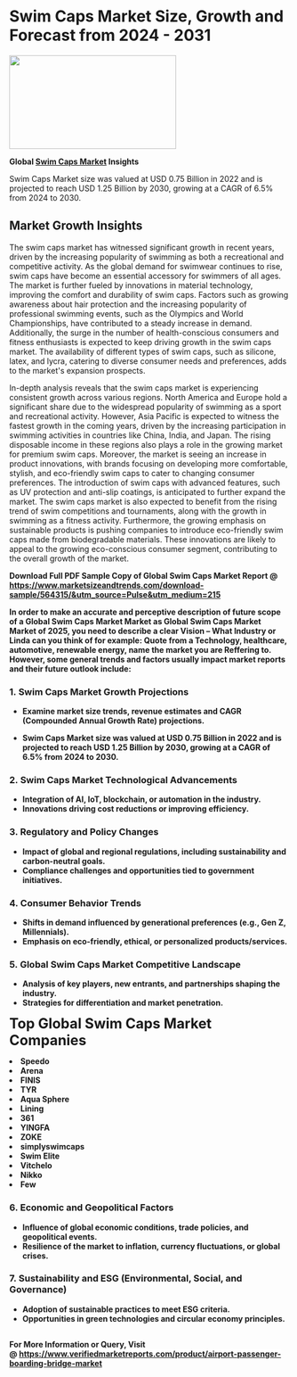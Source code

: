 <H1>Swim Caps Market Size, Growth and Forecast from 2024 - 2031</H1><img class="aligncenter size-medium wp-image-584254" src="https://thirdeyenews.in/wp-content/uploads/2024/09/Global-Market-Research-300x168.jpeg" alt="" width="300" height="168" /><p><strong>Global&nbsp;<a href="https://www.marketsizeandtrends.com/download-sample/564315/&amp;utm_source=Pulse&amp;utm_medium=215">Swim Caps Market</a> Insights</strong></p><p>Swim Caps Market size was valued at USD 0.75 Billion in 2022 and is projected to reach USD 1.25 Billion by 2030, growing at a CAGR of 6.5% from 2024 to 2030.</p><p><h2>Market Growth Insights</h2> <p>The swim caps market has witnessed significant growth in recent years, driven by the increasing popularity of swimming as both a recreational and competitive activity. As the global demand for swimwear continues to rise, swim caps have become an essential accessory for swimmers of all ages. The market is further fueled by innovations in material technology, improving the comfort and durability of swim caps. Factors such as growing awareness about hair protection and the increasing popularity of professional swimming events, such as the Olympics and World Championships, have contributed to a steady increase in demand. Additionally, the surge in the number of health-conscious consumers and fitness enthusiasts is expected to keep driving growth in the swim caps market. The availability of different types of swim caps, such as silicone, latex, and lycra, catering to diverse consumer needs and preferences, adds to the market's expansion prospects.</p> <p><strong></strong></p> <p>In-depth analysis reveals that the swim caps market is experiencing consistent growth across various regions. North America and Europe hold a significant share due to the widespread popularity of swimming as a sport and recreational activity. However, Asia Pacific is expected to witness the fastest growth in the coming years, driven by the increasing participation in swimming activities in countries like China, India, and Japan. The rising disposable income in these regions also plays a role in the growing market for premium swim caps. Moreover, the market is seeing an increase in product innovations, with brands focusing on developing more comfortable, stylish, and eco-friendly swim caps to cater to changing consumer preferences. The introduction of swim caps with advanced features, such as UV protection and anti-slip coatings, is anticipated to further expand the market. The swim caps market is also expected to benefit from the rising trend of swim competitions and tournaments, along with the growth in swimming as a fitness activity. Furthermore, the growing emphasis on sustainable products is pushing companies to introduce eco-friendly swim caps made from biodegradable materials. These innovations are likely to appeal to the growing eco-conscious consumer segment, contributing to the overall growth of the market. <p><strong></p><p><span class=""><strong>Download Full PDF Sample Copy of Global Swim Caps Market Report</strong> @ <a href="https://www.marketsizeandtrends.com/download-sample/564315/&amp;utm_source=Pulse&amp;utm_medium=215" target="_blank">https://www.marketsizeandtrends.com/download-sample/564315/&amp;utm_source=Pulse&amp;utm_medium=215</a></span></p><p>In order to make an accurate and perceptive description of future scope of a Global&nbsp;Swim Caps Market Market as Global&nbsp;Swim Caps Market Market of 2025, you need to describe a clear Vision &ndash; What Industry or Linda can you think of for example: Quote from a Technology, healthcare, automotive, renewable energy, name the market you are Reffering to. However, some general trends and factors usually impact market reports and their future outlook include:</p><h3>1.&nbsp;<strong>Swim Caps Market Growth Projections</strong></h3><ul><li>Examine market size trends, revenue estimates and CAGR (Compounded Annual Growth Rate) projections.</li><li><p>Swim Caps Market size was valued at USD 0.75 Billion in 2022 and is projected to reach USD 1.25 Billion by 2030, growing at a CAGR of 6.5% from 2024 to 2030.</p></li></ul><h3>2.&nbsp;<strong>Swim Caps Market Technological Advancements</strong></h3><ul><li>Integration of AI, IoT, blockchain, or automation in the industry.</li><li>Innovations driving cost reductions or improving efficiency.</li></ul><h3>3.&nbsp;<strong>Regulatory and Policy Changes</strong></h3><ul><li>Impact of global and regional regulations, including sustainability and carbon-neutral goals.</li><li>Compliance challenges and opportunities tied to government initiatives.</li></ul><h3>4.&nbsp;<strong>Consumer Behavior Trends</strong></h3><ul><li>Shifts in demand influenced by generational preferences (e.g., Gen Z, Millennials).</li><li>Emphasis on eco-friendly, ethical, or personalized products/services.</li></ul><h3>5.&nbsp;<strong>Global Swim Caps Market Competitive Landscape</strong></h3><ul><li>Analysis of key players, new entrants, and partnerships shaping the industry.</li><li>Strategies for differentiation and market penetration.</li></ul><p data-pm-slice="1 1 []"><span style="color: inherit; font-family: inherit; font-size: 25px;">Top Global Swim Caps Market Companies</span></p><div class="" data-test-id=""><p><li>Speedo</li><li> Arena</li><li> FINIS</li><li> TYR</li><li> Aqua Sphere</li><li> Lining</li><li> 361</li><li> YINGFA</li><li> ZOKE</li><li> simplyswimcaps</li><li> Swim Elite</li><li> Vitchelo</li><li> Nikko</li><li> Few</li></p></div><h3>6.&nbsp;<strong>Economic and Geopolitical Factors</strong></h3><ul><li>Influence of global economic conditions, trade policies, and geopolitical events.</li><li>Resilience of the market to inflation, currency fluctuations, or global crises.</li></ul><h3>7.&nbsp;<strong>Sustainability and ESG (Environmental, Social, and Governance)</strong></h3><ul><li>Adoption of sustainable practices to meet ESG criteria.</li><li>Opportunities in green technologies and circular economy principles.</li></ul><h2><strong style="font-size: 14px;">For More Information or Query, Visit @&nbsp;</strong><a style="background-color: #ffffff; font-size: 14px;" href="https://www.marketsizeandtrends.com/report/swim-caps-market/" target="_blank">https://www.verifiedmarketreports.com/product/airport-passenger-boarding-bridge-market</a></h2>
